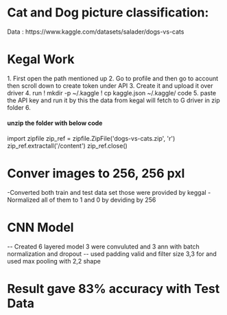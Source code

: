 <h1>Cat and Dog picture classification:</h1>
Data : https://www.kaggle.com/datasets/salader/dogs-vs-cats
 <h1> Kegal Work </h1>
 1. First open the path mentioned up
 2. Go to profile and then go to account then scroll down to create token under API
 3. Create it and upload it over driver
 4. run 
   ! mkdir -p ~/.kaggle
   ! cp kaggle.json ~/.kaggle/
   code 
5. paste the API key and run it by this the data from kegal will fetch to G driver in zip folder
6. <h4>unzip the folder with below code</h4>
    import zipfile
    zip_ref = zipfile.ZipFile('dogs-vs-cats.zip', 'r')
    zip_ref.extractall('/content')
    zip_ref.close()


<H1>Conver images to 256, 256 pxl </H1>
-Converted both train and test data set those were provided by keggal
- Normalized all of them to 1 and 0 by deviding by 256

<h1>CNN Model</h1>
-- Created 6 layered model 3 were convuluted and 3 ann with batch normalization and dropout 
-- used padding valid and filter size 3,3 for and used max pooling with 2,2 shape

<h1>Result gave 83% accuracy with Test Data</h1>

 
